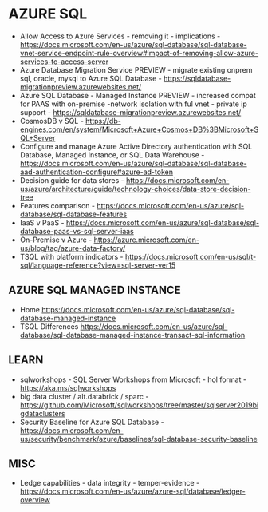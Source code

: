 # AZURE SQL

* Allow Access to Azure Services - removing it - implications - https://docs.microsoft.com/en-us/azure/sql-database/sql-database-vnet-service-endpoint-rule-overview#impact-of-removing-allow-azure-services-to-access-server
* Azure Database Migration Service PREVIEW - migrate existing onprem sql, oracle, mysql to Azure SQL Database - https://sqldatabase-migrationpreview.azurewebsites.net/
* Azure SQL Database - Managed Instance PREVIEW - increased compat for PAAS with on-premise -network isolation with ful vnet - private ip support -  https://sqldatabase-migrationpreview.azurewebsites.net/
* CosmosDB v SQL - https://db-engines.com/en/system/Microsoft+Azure+Cosmos+DB%3BMicrosoft+SQL+Server
* Configure and manage Azure Active Directory authentication with SQL Database, Managed Instance, or SQL Data Warehouse - https://docs.microsoft.com/en-us/azure/sql-database/sql-database-aad-authentication-configure#azure-ad-token
* Decision guide for data stores - https://docs.microsoft.com/en-us/azure/architecture/guide/technology-choices/data-store-decision-tree
* Features comparison - https://docs.microsoft.com/en-us/azure/sql-database/sql-database-features
* IaaS v PaaS - https://docs.microsoft.com/en-us/azure/sql-database/sql-database-paas-vs-sql-server-iaas
* On-Premise v Azure - https://azure.microsoft.com/en-us/blog/tag/azure-data-factory/
* TSQL with platform indicators - https://docs.microsoft.com/en-us/sql/t-sql/language-reference?view=sql-server-ver15

## AZURE SQL MANAGED INSTANCE

* Home <https://docs.microsoft.com/en-us/azure/sql-database/sql-database-managed-instance>
* TSQL Differences <https://docs.microsoft.com/en-us/azure/sql-database/sql-database-managed-instance-transact-sql-information>

## LEARN

* sqlworkshops - SQL Server Workshops from Microsoft - hol format - https://aka.ms/sqlworkshops
* big data cluster / alt.databrick / sparc - https://github.com/Microsoft/sqlworkshops/tree/master/sqlserver2019bigdataclusters
* Security Baseline for Azure SQL Database - https://docs.microsoft.com/en-us/security/benchmark/azure/baselines/sql-database-security-baseline

## MISC

* Ledge capabilities - data integrity - temper-evidence - https://docs.microsoft.com/en-us/azure/azure-sql/database/ledger-overview
